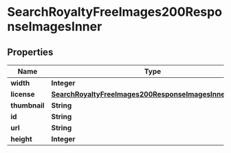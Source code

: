 

# SearchRoyaltyFreeImages200ResponseImagesInner


## Properties

| Name | Type | Description | Notes |
|------------ | ------------- | ------------- | -------------|
|**width** | **Integer** |  |  [optional] |
|**license** | [**SearchRoyaltyFreeImages200ResponseImagesInnerLicense**](SearchRoyaltyFreeImages200ResponseImagesInnerLicense.md) |  |  [optional] |
|**thumbnail** | **String** |  |  [optional] |
|**id** | **String** |  |  [optional] |
|**url** | **String** |  |  [optional] |
|**height** | **Integer** |  |  [optional] |



